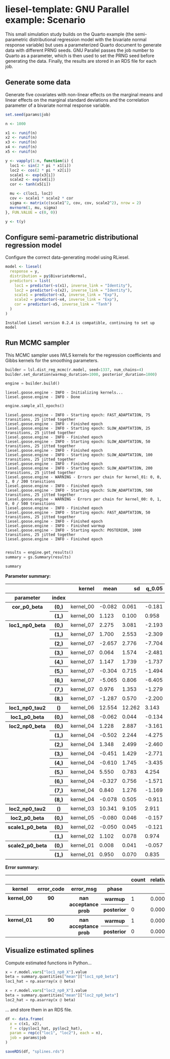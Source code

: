 # liesel-template: GNU Parallel example: Scenario

This small simulation study builds on the Quarto example (the
semi-parametric distributional regression model with the bivariate
normal response variable) but uses a parameterized Quarto document to
generate data with different PRNG seeds. GNU Parallel passes the job
number to Quarto as a parameter, which is then used to set the PRNG seed
before generating the data. Finally, the results are stored in an RDS
file for each job.

## Generate some data

Generate five covariates with non-linear effects on the marginal means
and linear effects on the marginal standard deviations and the
correlation parameter of a bivariate normal response variable.

``` r
set.seed(params$job)

n <- 1000

x1 <- runif(n)
x2 <- runif(n)
x3 <- runif(n)
x4 <- runif(n)
x5 <- runif(n)

y <- vapply(1:n, function(i) {
  loc1 <- sin(2 * pi * x1[i])
  loc2 <- cos(2 * pi * x2[i])
  scale1 <- exp(x3[i])
  scale2 <- exp(x4[i])
  cor <- tanh(x5[i])

  mu <- c(loc1, loc2)
  cov <- scale1 * scale2 * cor
  sigma <- matrix(c(scale1^2, cov, cov, scale2^2), nrow = 2)
  mvrnorm(1, mu, sigma)
}, FUN.VALUE = c(0, 0))

y <- t(y)
```

## Configure semi-parametric distributional regression model

Configure the correct data-generating model using RLiesel.

``` r
model <- liesel(
  response = y,
  distribution = py$BivariateNormal,
  predictors = list(
    loc1 = predictor(~s(x1), inverse_link = "Identity"),
    loc2 = predictor(~s(x2), inverse_link = "Identity"),
    scale1 = predictor(~x3, inverse_link = "Exp"),
    scale2 = predictor(~x4, inverse_link = "Exp"),
    cor = predictor(~x5, inverse_link = "Tanh")
  )
)
```

    Installed Liesel version 0.2.4 is compatible, continuing to set up model

## Run MCMC sampler

This MCMC sampler uses IWLS kernels for the regression coefficients and
Gibbs kernels for the smoothing parameters.

``` python
builder = lsl.dist_reg_mcmc(r.model, seed=1337, num_chains=4)
builder.set_duration(warmup_duration=1000, posterior_duration=1000)

engine = builder.build()
```

    liesel.goose.engine - INFO - Initializing kernels...
    liesel.goose.engine - INFO - Done

``` python
engine.sample_all_epochs()
```

    liesel.goose.engine - INFO - Starting epoch: FAST_ADAPTATION, 75 transitions, 25 jitted together
    liesel.goose.engine - INFO - Finished epoch
    liesel.goose.engine - INFO - Starting epoch: SLOW_ADAPTATION, 25 transitions, 25 jitted together
    liesel.goose.engine - INFO - Finished epoch
    liesel.goose.engine - INFO - Starting epoch: SLOW_ADAPTATION, 50 transitions, 25 jitted together
    liesel.goose.engine - INFO - Finished epoch
    liesel.goose.engine - INFO - Starting epoch: SLOW_ADAPTATION, 100 transitions, 25 jitted together
    liesel.goose.engine - INFO - Finished epoch
    liesel.goose.engine - INFO - Starting epoch: SLOW_ADAPTATION, 200 transitions, 25 jitted together
    liesel.goose.engine - WARNING - Errors per chain for kernel_01: 0, 0, 1, 0 / 200 transitions
    liesel.goose.engine - INFO - Finished epoch
    liesel.goose.engine - INFO - Starting epoch: SLOW_ADAPTATION, 500 transitions, 25 jitted together
    liesel.goose.engine - WARNING - Errors per chain for kernel_00: 0, 1, 0, 0 / 500 transitions
    liesel.goose.engine - INFO - Finished epoch
    liesel.goose.engine - INFO - Starting epoch: FAST_ADAPTATION, 50 transitions, 25 jitted together
    liesel.goose.engine - INFO - Finished epoch
    liesel.goose.engine - INFO - Finished warmup
    liesel.goose.engine - INFO - Starting epoch: POSTERIOR, 1000 transitions, 25 jitted together
    liesel.goose.engine - INFO - Finished epoch

``` python

results = engine.get_results()
summary = gs.Summary(results)
```

``` python
summary
```

<p>
<strong>Parameter summary:</strong>
</p>
<table border="0" class="dataframe">
<thead>
<tr style="text-align: right;">
<th>
</th>
<th>
</th>
<th>
kernel
</th>
<th>
mean
</th>
<th>
sd
</th>
<th>
q_0.05
</th>
<th>
q_0.5
</th>
<th>
q_0.95
</th>
<th>
sample_size
</th>
<th>
ess_bulk
</th>
<th>
ess_tail
</th>
<th>
rhat
</th>
</tr>
<tr>
<th>
parameter
</th>
<th>
index
</th>
<th>
</th>
<th>
</th>
<th>
</th>
<th>
</th>
<th>
</th>
<th>
</th>
<th>
</th>
<th>
</th>
<th>
</th>
<th>
</th>
</tr>
</thead>
<tbody>
<tr>
<th rowspan="2" valign="top">
cor_p0_beta
</th>
<th>
(0,)
</th>
<td>
kernel_00
</td>
<td>
-0.082
</td>
<td>
0.061
</td>
<td>
-0.181
</td>
<td>
-0.082
</td>
<td>
0.018
</td>
<td>
4000
</td>
<td>
755.481
</td>
<td>
1058.967
</td>
<td>
1.007
</td>
</tr>
<tr>
<th>
(1,)
</th>
<td>
kernel_00
</td>
<td>
1.123
</td>
<td>
0.100
</td>
<td>
0.958
</td>
<td>
1.121
</td>
<td>
1.287
</td>
<td>
4000
</td>
<td>
694.626
</td>
<td>
1063.818
</td>
<td>
1.010
</td>
</tr>
<tr>
<th rowspan="9" valign="top">
loc1_np0_beta
</th>
<th>
(0,)
</th>
<td>
kernel_07
</td>
<td>
2.275
</td>
<td>
3.081
</td>
<td>
-2.193
</td>
<td>
2.085
</td>
<td>
7.670
</td>
<td>
4000
</td>
<td>
505.771
</td>
<td>
721.402
</td>
<td>
1.005
</td>
</tr>
<tr>
<th>
(1,)
</th>
<td>
kernel_07
</td>
<td>
1.700
</td>
<td>
2.553
</td>
<td>
-2.309
</td>
<td>
1.588
</td>
<td>
6.085
</td>
<td>
4000
</td>
<td>
521.627
</td>
<td>
904.267
</td>
<td>
1.008
</td>
</tr>
<tr>
<th>
(2,)
</th>
<td>
kernel_07
</td>
<td>
-2.657
</td>
<td>
2.776
</td>
<td>
-7.704
</td>
<td>
-2.453
</td>
<td>
1.546
</td>
<td>
4000
</td>
<td>
459.269
</td>
<td>
861.554
</td>
<td>
1.015
</td>
</tr>
<tr>
<th>
(3,)
</th>
<td>
kernel_07
</td>
<td>
0.064
</td>
<td>
1.574
</td>
<td>
-2.481
</td>
<td>
0.027
</td>
<td>
2.702
</td>
<td>
4000
</td>
<td>
452.326
</td>
<td>
909.924
</td>
<td>
1.009
</td>
</tr>
<tr>
<th>
(4,)
</th>
<td>
kernel_07
</td>
<td>
1.147
</td>
<td>
1.739
</td>
<td>
-1.737
</td>
<td>
1.141
</td>
<td>
3.978
</td>
<td>
4000
</td>
<td>
511.836
</td>
<td>
1028.707
</td>
<td>
1.010
</td>
</tr>
<tr>
<th>
(5,)
</th>
<td>
kernel_07
</td>
<td>
-0.304
</td>
<td>
0.715
</td>
<td>
-1.494
</td>
<td>
-0.308
</td>
<td>
0.882
</td>
<td>
4000
</td>
<td>
605.024
</td>
<td>
1139.932
</td>
<td>
1.001
</td>
</tr>
<tr>
<th>
(6,)
</th>
<td>
kernel_07
</td>
<td>
-5.065
</td>
<td>
0.806
</td>
<td>
-6.405
</td>
<td>
-5.045
</td>
<td>
-3.772
</td>
<td>
4000
</td>
<td>
459.409
</td>
<td>
906.548
</td>
<td>
1.012
</td>
</tr>
<tr>
<th>
(7,)
</th>
<td>
kernel_07
</td>
<td>
0.976
</td>
<td>
1.353
</td>
<td>
-1.279
</td>
<td>
0.977
</td>
<td>
3.179
</td>
<td>
4000
</td>
<td>
546.377
</td>
<td>
958.551
</td>
<td>
1.006
</td>
</tr>
<tr>
<th>
(8,)
</th>
<td>
kernel_07
</td>
<td>
-1.287
</td>
<td>
0.570
</td>
<td>
-2.200
</td>
<td>
-1.283
</td>
<td>
-0.362
</td>
<td>
4000
</td>
<td>
480.385
</td>
<td>
870.948
</td>
<td>
1.011
</td>
</tr>
<tr>
<th>
loc1_np0_tau2
</th>
<th>
()
</th>
<td>
kernel_06
</td>
<td>
12.554
</td>
<td>
12.262
</td>
<td>
3.143
</td>
<td>
9.155
</td>
<td>
33.022
</td>
<td>
4000
</td>
<td>
687.964
</td>
<td>
1564.826
</td>
<td>
1.005
</td>
</tr>
<tr>
<th>
loc1_p0_beta
</th>
<th>
(0,)
</th>
<td>
kernel_08
</td>
<td>
-0.062
</td>
<td>
0.044
</td>
<td>
-0.134
</td>
<td>
-0.061
</td>
<td>
0.013
</td>
<td>
4000
</td>
<td>
953.027
</td>
<td>
1910.700
</td>
<td>
1.001
</td>
</tr>
<tr>
<th rowspan="9" valign="top">
loc2_np0_beta
</th>
<th>
(0,)
</th>
<td>
kernel_04
</td>
<td>
1.228
</td>
<td>
2.887
</td>
<td>
-3.161
</td>
<td>
1.015
</td>
<td>
6.275
</td>
<td>
4000
</td>
<td>
349.167
</td>
<td>
473.868
</td>
<td>
1.020
</td>
</tr>
<tr>
<th>
(1,)
</th>
<td>
kernel_04
</td>
<td>
-0.502
</td>
<td>
2.244
</td>
<td>
-4.275
</td>
<td>
-0.387
</td>
<td>
3.017
</td>
<td>
4000
</td>
<td>
483.885
</td>
<td>
628.402
</td>
<td>
1.004
</td>
</tr>
<tr>
<th>
(2,)
</th>
<td>
kernel_04
</td>
<td>
1.348
</td>
<td>
2.499
</td>
<td>
-2.460
</td>
<td>
1.201
</td>
<td>
5.680
</td>
<td>
4000
</td>
<td>
429.967
</td>
<td>
975.156
</td>
<td>
1.009
</td>
</tr>
<tr>
<th>
(3,)
</th>
<td>
kernel_04
</td>
<td>
-0.451
</td>
<td>
1.429
</td>
<td>
-2.771
</td>
<td>
-0.441
</td>
<td>
1.972
</td>
<td>
4000
</td>
<td>
565.938
</td>
<td>
1036.001
</td>
<td>
1.007
</td>
</tr>
<tr>
<th>
(4,)
</th>
<td>
kernel_04
</td>
<td>
-0.610
</td>
<td>
1.745
</td>
<td>
-3.435
</td>
<td>
-0.619
</td>
<td>
2.246
</td>
<td>
4000
</td>
<td>
431.546
</td>
<td>
830.685
</td>
<td>
1.003
</td>
</tr>
<tr>
<th>
(5,)
</th>
<td>
kernel_04
</td>
<td>
5.550
</td>
<td>
0.783
</td>
<td>
4.254
</td>
<td>
5.542
</td>
<td>
6.880
</td>
<td>
4000
</td>
<td>
363.773
</td>
<td>
811.154
</td>
<td>
1.012
</td>
</tr>
<tr>
<th>
(6,)
</th>
<td>
kernel_04
</td>
<td>
-0.327
</td>
<td>
0.756
</td>
<td>
-1.571
</td>
<td>
-0.305
</td>
<td>
0.884
</td>
<td>
4000
</td>
<td>
460.523
</td>
<td>
776.365
</td>
<td>
1.005
</td>
</tr>
<tr>
<th>
(7,)
</th>
<td>
kernel_04
</td>
<td>
0.840
</td>
<td>
1.276
</td>
<td>
-1.169
</td>
<td>
0.822
</td>
<td>
3.012
</td>
<td>
4000
</td>
<td>
435.378
</td>
<td>
1037.042
</td>
<td>
1.008
</td>
</tr>
<tr>
<th>
(8,)
</th>
<td>
kernel_04
</td>
<td>
-0.078
</td>
<td>
0.505
</td>
<td>
-0.911
</td>
<td>
-0.067
</td>
<td>
0.711
</td>
<td>
4000
</td>
<td>
444.252
</td>
<td>
790.677
</td>
<td>
1.007
</td>
</tr>
<tr>
<th>
loc2_np0_tau2
</th>
<th>
()
</th>
<td>
kernel_03
</td>
<td>
10.341
</td>
<td>
9.105
</td>
<td>
2.911
</td>
<td>
7.507
</td>
<td>
26.976
</td>
<td>
4000
</td>
<td>
680.095
</td>
<td>
1450.746
</td>
<td>
1.008
</td>
</tr>
<tr>
<th>
loc2_p0_beta
</th>
<th>
(0,)
</th>
<td>
kernel_05
</td>
<td>
-0.080
</td>
<td>
0.046
</td>
<td>
-0.157
</td>
<td>
-0.080
</td>
<td>
-0.005
</td>
<td>
4000
</td>
<td>
710.248
</td>
<td>
908.766
</td>
<td>
1.002
</td>
</tr>
<tr>
<th rowspan="2" valign="top">
scale1_p0_beta
</th>
<th>
(0,)
</th>
<td>
kernel_02
</td>
<td>
-0.050
</td>
<td>
0.045
</td>
<td>
-0.121
</td>
<td>
-0.051
</td>
<td>
0.026
</td>
<td>
4000
</td>
<td>
822.365
</td>
<td>
1664.088
</td>
<td>
1.006
</td>
</tr>
<tr>
<th>
(1,)
</th>
<td>
kernel_02
</td>
<td>
1.102
</td>
<td>
0.078
</td>
<td>
0.974
</td>
<td>
1.102
</td>
<td>
1.231
</td>
<td>
4000
</td>
<td>
799.317
</td>
<td>
1502.887
</td>
<td>
1.006
</td>
</tr>
<tr>
<th rowspan="2" valign="top">
scale2_p0_beta
</th>
<th>
(0,)
</th>
<td>
kernel_01
</td>
<td>
0.008
</td>
<td>
0.041
</td>
<td>
-0.057
</td>
<td>
0.007
</td>
<td>
0.076
</td>
<td>
4000
</td>
<td>
805.047
</td>
<td>
1274.679
</td>
<td>
1.007
</td>
</tr>
<tr>
<th>
(1,)
</th>
<td>
kernel_01
</td>
<td>
0.950
</td>
<td>
0.070
</td>
<td>
0.835
</td>
<td>
0.950
</td>
<td>
1.063
</td>
<td>
4000
</td>
<td>
868.083
</td>
<td>
1571.041
</td>
<td>
1.002
</td>
</tr>
</tbody>
</table>
<p>
<strong>Error summary:</strong>
</p>
<table border="0" class="dataframe">
<thead>
<tr style="text-align: right;">
<th>
</th>
<th>
</th>
<th>
</th>
<th>
</th>
<th>
count
</th>
<th>
relative
</th>
</tr>
<tr>
<th>
kernel
</th>
<th>
error_code
</th>
<th>
error_msg
</th>
<th>
phase
</th>
<th>
</th>
<th>
</th>
</tr>
</thead>
<tbody>
<tr>
<th rowspan="2" valign="top">
kernel_00
</th>
<th rowspan="2" valign="top">
90
</th>
<th rowspan="2" valign="top">
nan acceptance prob
</th>
<th>
warmup
</th>
<td>
1
</td>
<td>
0.000
</td>
</tr>
<tr>
<th>
posterior
</th>
<td>
0
</td>
<td>
0.000
</td>
</tr>
<tr>
<th rowspan="2" valign="top">
kernel_01
</th>
<th rowspan="2" valign="top">
90
</th>
<th rowspan="2" valign="top">
nan acceptance prob
</th>
<th>
warmup
</th>
<td>
1
</td>
<td>
0.000
</td>
</tr>
<tr>
<th>
posterior
</th>
<td>
0
</td>
<td>
0.000
</td>
</tr>
</tbody>
</table>

## Visualize estimated splines

Compute estimated functions in Python…

``` python
x = r.model.vars["loc1_np0_X"].value
beta = summary.quantities["mean"]["loc1_np0_beta"]
loc1_hat = np.asarray(x @ beta)

x = r.model.vars["loc2_np0_X"].value
beta = summary.quantities["mean"]["loc2_np0_beta"]
loc2_hat = np.asarray(x @ beta)
```

… and store them in an RDS file.

``` r
df <- data.frame(
  x = c(x1, x2),
  f = c(py$loc1_hat, py$loc2_hat),
  param = rep(c("loc1", "loc2"), each = n),
  job = params$job
)

saveRDS(df, "splines.rds")
```
